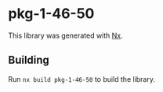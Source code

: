 # pkg-1-46-50

This library was generated with [Nx](https://nx.dev).

## Building

Run `nx build pkg-1-46-50` to build the library.
